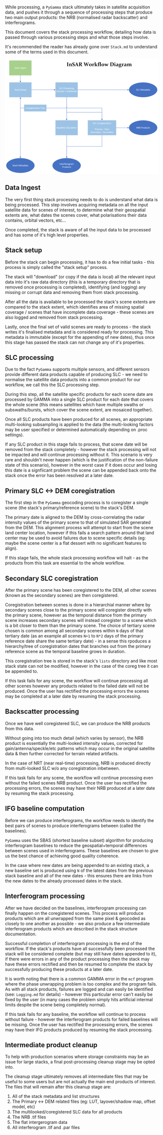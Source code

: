 While processing, a `PyGamma` stack ultimately takes in satellite acquisition data, and pushes it through a sequence of processing steps that produce two main output products: the NRB (normalised radar backscatter) and interferograms.

This document covers the stack processing workflow, detailing how data is passed through various processing steps and what those steps involve.

It's recommended the reader has already gone over `Stack.md` to understand some of the terms used in this document.

![Workflow Diagram](workflow_diagram.png "Workflow Diagram")

## Data Ingest ##

The very first thing stack processing needs to do is understand what data is being processed.
This step involves acquiring metadata on all the input satellite data for scenes of interest, to determine what their geospatial extents are, what dates the scenes cover, what polarisations their data contains, orbital vectors, etc...

Once completed, the stack is aware of all the input data to be processed and has some of it's high level properties.

## Stack setup ##

Before the stack can begin processing, it has to do a few initial tasks - this process is simply called the "stack setup" process.

The stack will "download" (or copy if the data is local) all the relevant input data into it's raw data directory (this is a temporary directory that is removed once processing is completed), identifying (and logging) any missing or corrupt data and removing them from stack processing.

After all the data is available to be processed the stack's scene extents are compared to the stack extent, which identifies area of missing spatial coverage / scenes that have incomplete data coverage - these scenes are also logged and removed from stack processing.

Lastly, once the final set of valid scenes are ready to process - the stack writes it's finalised metadata and is considered ready for processing.
This metadata is immutable (except for the appending of new dates), thus once this stage has passed the stack can not change any of it's properties.

## SLC processing ##

Due to the fact `PyGamma` supports multiple sensors, and different sensors provide different data products capable of producing SLC - we need to normalise the satellite data products into a common product for our workflow, we call this the SLC processing step.

During this step, all the satellite specific products for each scene date are processed by GAMMA into a single SLC product for each date that covers the whole scene (this means satellites which have multiple swaths or subswaths/bursts, which cover the scene extent, are mosaiced together).

Once all SLC products have been produced for all scenes, an appropriate multi-looking subsampling is applied to the data (the multi-looking factors may be user specified or determined automatically depending on .proc settings).

If any SLC product in this stage fails to process, that scene date will be removed from the stack completely - however the stack processing will not be impacted and will continue processing without it.  This scenario is very rare and shouldn't never happen (which is the justification of the non-failure state of this scenario), however in the worst case if it does occur and losing this date is a signfiicant problem the scene can be appended back onto the stack once the error has been resolved at a later date.

## Primary SLC <-> DEM coregistration ##

The first step in the `PyGamma` geocoding process is to coregister a single scene (the stack's primary/reference scene) to the stack's DEM.

The primary date is aligned to the DEM by cross-correlating the radar intensity values of the primary scene to that of simulated SAR generated from the DEM.  This alignment process will attempt to start from the scene land center location, however if this fails a search pattern around that land center may be used to avoid failures due to scene specific details (eg: maybe the scene center is a flat dessert with no significant features to align).

If this stage fails, the whole stack processing workflow will halt - as the products from this task are essential to the whole workflow.

## Secondary SLC coregistration ##

After the primary scene has been coregistered to the DEM, all other scenes (known as the secondary scenes) are then coregistered.

Coregistration between scenes is done in a hierarchial manner where by secondary scenes close to the primary scene will coregister directly with the primary scene, however as the temporal distance from the primary scene increases secondary scenes will instead coregister to a scene which is a bit closer to them than the primary scene.  The choice of tertiary scene chosen is common among all secondary scenes within `N` days of that tertiary date (as an example all scenes `N+1` to `N*2` days of the primary reference date share the same tertiary date) - in a sense this rpoduces a hierarchy/tree of coregistration dates that branches out from the primary reference scene as the temporal baseline grows in duration.

This coregistration tree is stored in the stack's `lists` directory and like most stack state can not be modified, however in the case of the coreg tree it can be appended to.

If this task fails for any scene, the workflow will continue processing all other scenes however any products related to the failed date will not be produced.  Once the user has rectified the processing errors the scenes may be completed at a later date by resuming the stack processing.

## Backscatter processing ##

Once we have well coregistered SLC, we can produce the NRB products from this data.

Without going into too much detail (which varies by sensor), the NRB product is essentially the multi-looked intensity values, corrected for gain/antenna/speckle/etc patterns which may occur in the original satellite data & then further corrected for terrain related artifacts.

In the case of NRT (near real-time) processing, NRB is produced directly from multi-looked SLC w/o any coregistration inbetween.

If this task fails for any scene, the workflow will continue processing even without the failed scenes NRB product.  Once the user has rectified the processing errors, the scenes may have their NRB produced at a later date by resuming the stack processing.

## IFG baseline computation ##

Before we can produce interferograms, the workflow needs to identify the best pairs of scenes to produce interferograms between (called the baselines).

`PyGamma` uses the SBAS (shortest baseline subset) algorithm for producing interferogram baselines to reduce the geospatial+temporal differences between scenes used in interferograms.  These baselines are chosen to give us the best chance of achieving good quality coherence.

In the case where new dates are being appended to an existing stack, a new baseline set is produced using `N` of the latest dates from the previous stack baseline and all of the new dates - this ensures there are links from the new dates to the already processed dates in the stack.

## Interferogram processing ##

After we have decided on the baselines, interferogram processing can finally happen on the coregistered scenes.  This process will produce products which are all unwrapped from the same pixel & geocoded as closely to one another as possible - we also produce a few intermediate interferogram products which are described in the stack structure documentation.

Successful completion of interferogram processing is the end of the workflow.  If the stack's products have all successfully been processed the stack will be considered complete (but may still have dates appended to it), if there were errors in any of the product processing then the stack may have these errors rectified and then be resumed to complete the stack by successfully producing these products at a later date.

It is worth noting that there is a common GAMMA error in the `mcf` program where the phase unwrapping problem is too complex and the program fails.  As with all stack products, failures are logged and can easily be identified (see: `Logging.md` for details) - however this particular error can't easily be fixed by the user (in many cases the problem simply hits artificial intermal limits despite the scene being completely normal).

If this task fails for any baseline, the workflow will continue to process without failure - however the interferogram products for failed baselines will be missing.  Once the user has rectified the processing errors, the scenes may have their IFG products produced by resuming the stack processing.

## Intermediate product cleanup ##

To help with production scenarios where storage constraints may be an issue for large stacks, a final post-processing cleanup stage may be opted into.

The cleanup stage ultimately removes all intermediate files that may be useful to some users but are not actually the main end products of interest.  The files that will remain after this cleanup stage are:

1. All of the stack metadata and list structures
2. The Primary <-> DEM related files (eg: LUT, layover/shadow map, offset model, etc)
3. The multilooked/coregistered SLC data for all products
4. The NRB .tif files
5. The flat intergerogram data
7. All interferogram .tif and .par files
